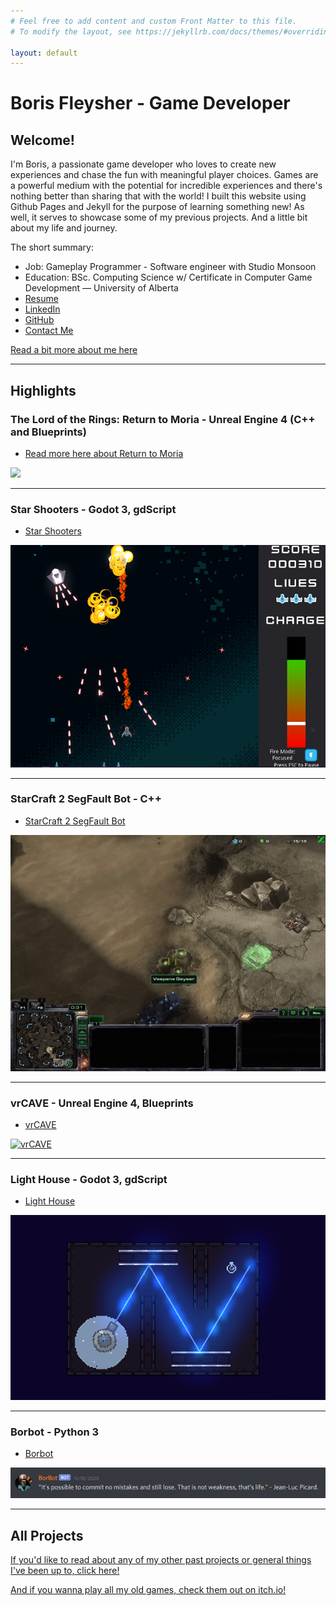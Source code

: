 ```yaml
---
# Feel free to add content and custom Front Matter to this file.
# To modify the layout, see https://jekyllrb.com/docs/themes/#overriding-theme-defaults

layout: default 
---
```

# Boris Fleysher - Game Developer
## Welcome!
I'm Boris, a passionate game developer who loves to create new experiences and chase the fun with meaningful player choices. Games are a powerful medium with the potential for incredible experiences and there's nothing better than sharing that with the world! I built this website using Github Pages and Jekyll for the purpose of learning something new! As well, it serves to showcase some of my previous projects. And a little bit about my life and journey.

The short summary:
* Job: Gameplay Programmer - Software engineer with Studio Monsoon
* Education: BSc. Computing Science w/ Certificate in Computer Game Development — University of Alberta 
* [Resume](/assets/resume.pdf)
* [LinkedIn](https://www.linkedin.com/in/boris-fleysher/) 
* [GitHub](https://github.com/Struckdown)
* [Contact Me](mailto:bfleyshe@ualberta.ca)

[Read a bit more about me here](about)
<hr>

## Highlights

### The Lord of the Rings: Return to Moria - Unreal Engine 4 (C++ and Blueprints)
* [Read more here about Return to Moria](ReturnToMoria)

[![](https://markdown-videos-api.jorgenkh.no/youtube/zwNoBZQEk5k)](https://youtu.be/zwNoBZQEk5k)
<hr>

### Star Shooters - Godot 3, gdScript
* [Star Shooters](StarShooters)

[![Star Shooters](/assets/StarShootersGameplay1.PNG)](StarShooters)
<hr>

### StarCraft 2 SegFault Bot - C++
* [StarCraft 2 SegFault Bot](StarCraft2)

[![Building the Wall](/assets/buildingWall.gif)](StarCraft2)
<hr>

### vrCAVE - Unreal Engine 4, Blueprints
* [vrCAVE](vrCAVE)

[![vrCAVE](/assets/vrCAVE.PNG)](vrCAVE)
<hr>

### Light House - Godot 3, gdScript
* [Light House](LightHouse)

[![LighthouseGameplay](/assets/LighthouseGameplay.png)](LightHouse)
<hr>

### Borbot - Python 3
* [Borbot](Borbot)

[![Borbot](/assets/Borbot/BorbotQuote.PNG)](Borbot)
<hr>

## All Projects
[If you'd like to read about any of my other past projects or general things I've been up to, click here!](AllProjects)

[And if you wanna play all my old games, check them out on itch.io!](https://struckdown.itch.io/)
